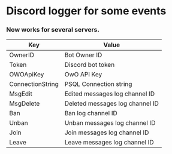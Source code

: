 # Discord logger for some events
### Now works for several servers.


| Key              | Value                           |
| ---------------- |---------------------------------|
| OwnerID          | Bot Owner ID                    |
| Token            | Discord bot token               |
| OWOApiKey        | OwO API Key                     |
| ConnectionString | PSQL Connection string          |
| MsgEdit          | Edited messages log channel ID  |
| MsgDelete        | Deleted messages log channel ID |
| Ban              | Ban log channel ID              |
| Unban            | Unban messages log channel ID   |
| Join             | Join messages log channel ID    |
| Leave            | Leave messages log channel ID   |